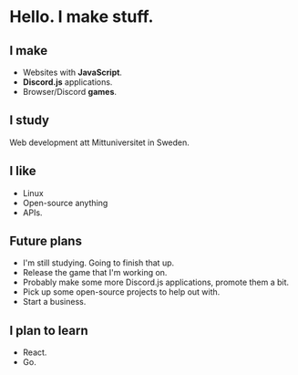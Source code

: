 # Hello. I make stuff.

## I make

- Websites with **JavaScript**.
- **Discord.js** applications.
- Browser/Discord **games**.

## I study

Web development att Mittuniversitet in Sweden.

## I like

- Linux
- Open-source anything
- APIs.

## Future plans

- I'm still studying. Going to finish that up.
- Release the game that I'm working on.
- Probably make some more Discord.js applications, promote them a bit.
- Pick up some open-source projects to help out with.
- Start a business.

## I plan to learn

- React.
- Go.
